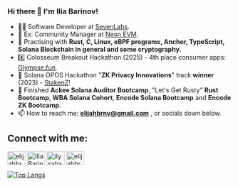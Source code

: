 ### Hi there 👋 I'm Ilia Barinov!

- 👷‍♀️ Software Developer at [SevenLabs](https://www.sevenlabs.org/). 
- 🔭 Ex: Community Manager at [Neon EVM](https://neonevm.org/).
- 🌱 Practising with **Rust, C, Linux, eBPF programs, Anchor, TypeScript, Solana Blockchain in general and some cryptography.**
- 4️⃣ Colosseum Breakout Hackathon (2025) - 4th place consumer apps: [Glympse.fun](https://arena.colosseum.org/hackathon/project).
- 🥇 Solana OPOS Hackathon "**ZK Privacy Innovations**" track **winner** (2023) - [StakenZ](https://x.com/ArciumHQ/status/1701922295684415613)!
- 🌅 Finished **Ackee Solana Auditor Bootcamp**, "Let's Get Rusty" **Rust Bootcamp**, **WBA Solana Cohort**,  **Encode Solana Bootcamp** and **Encode ZK Bootcamp**. 
- 📫 How to reach me: **elijahbrnv@gmail.com** , or socials down below.

## Connect with me:
<p align="left">
<a href="https://twitter.com/elijahbrnv" target="blank"><img align="center" src="https://cdn.jsdelivr.net/npm/simple-icons@3.0.1/icons/twitter.svg" alt="elijahbrnv" height="30" width="40" /></a>
<a href="https://www.linkedin.com/in/ilya-barinov-6b100b208/" target="blank"><img align="center" src="https://cdn.jsdelivr.net/npm/simple-icons@3.0.1/icons/linkedin.svg" alt="Ilia Barinov" height="30" width="40" /></a>
<a href="https://discordapp.com/users/386888887491887115" target="blank"><img align="center" src="https://cdn.jsdelivr.net/npm/simple-icons@3.0.1/icons/discord.svg" alt="ilyxabatko#6443" height="30" width="40" /></a>
<a href="https://t.me/elijahbrnv" target="blank"><img align="center" src="https://cdn.jsdelivr.net/npm/simple-icons@3.0.1/icons/telegram.svg" alt="elijahbrnv" height="30" width="40" /></a>
</p>

[![Top Langs](https://github-readme-stats.vercel.app/api/top-langs/?username=ilyxabatko&langs_count=4&layout=compact)](https://github.com/ilyxabatko/github-readme-stats)

